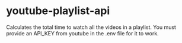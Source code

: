 # youtube-playlist-api

Calculates the total time to watch all the videos in a playlist.
You must provide an API_KEY from youtube in the .env file for it to work.
